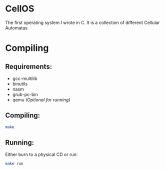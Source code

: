 # CellOS

The first operating system I wrote in C.
It is a collection of different Cellular Automatas

# Compiling

## Requirements:

- gcc-multilib
- binutils
- nasm
- grub-pc-bin
- qemu *(Optional for running)*

## Compiling:

```bash
make
```

## Running:

Either burn to a physical CD or run:
```bash
make run
```